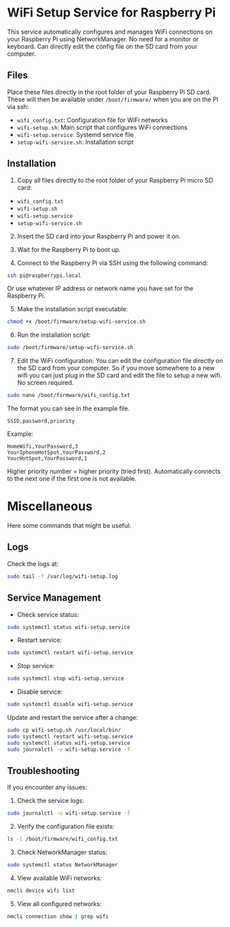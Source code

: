 # WiFi Setup Service for Raspberry Pi

This service automatically configures and manages WiFi connections on your Raspberry Pi using NetworkManager. No need for a monitor or keyboard. Can directly edit the config file on the SD card from your computer.

## Files

Place these files directly in the root folder of your Raspberry Pi SD card. These will then be available under `/boot/firmware/` when you are on the PI via ssh:

- `wifi_config.txt`: Configuration file for WiFi networks
- `wifi-setup.sh`: Main script that configures WiFi connections
- `wifi-setup.service`: Systemd service file
- `setup-wifi-service.sh`: Installation script

## Installation

1. Copy all files directly to the root folder of your Raspberry Pi micro SD card:

- `wifi_config.txt`
- `wifi-setup.sh`
- `wifi-setup.service`
- `setup-wifi-service.sh`

2. Insert the SD card into your Raspberry Pi and power it on.

3. Wait for the Raspberry Pi to boot up.

4. Connect to the Raspberry Pi via SSH using the following command:

```bash
ssh pi@raspberrypi.local
```

Or use whatever IP address or network name you have set for the Raspberry Pi.

5. Make the installation script executable:

```bash
chmod +x /boot/firmware/setup-wifi-service.sh
```

6. Run the installation script:

```bash
sudo /boot/firmware/setup-wifi-service.sh
```

7. Edit the WiFi configuration:
   You can edit the configuration file directly on the SD card from your computer. So if you move somewhere to a new wifi you can just plug in the SD card and edit the file to setup a new wifi. No screen required.

```bash
sudo nano /boot/firmware/wifi_config.txt
```

The format you can see in the example file.

```
SSID,password,priority
```

Example:

```
HomeWifi,YourPassword,3
YourIphoneHotSpot,YourPassword,2
YourHotSpot,YourPassword,1
```

Higher priority number = higher priority (tried first).
Automatically connects to the next one if the first one is not available.

# Miscellaneous

Here some commands that might be useful:

## Logs

Check the logs at:

```bash
sudo tail -f /var/log/wifi-setup.log
```

## Service Management

- Check service status:

```bash
sudo systemctl status wifi-setup.service
```

- Restart service:

```bash
sudo systemctl restart wifi-setup.service
```

- Stop service:

```bash
sudo systemctl stop wifi-setup.service
```

- Disable service:

```bash
sudo systemctl disable wifi-setup.service
```

Update and restart the service after a change:

```bash
sudo cp wifi-setup.sh /usr/local/bin/
sudo systemctl restart wifi-setup.service
sudo systemctl status wifi-setup.service
sudo journalctl -u wifi-setup.service -f
```

## Troubleshooting

If you encounter any issues:

1. Check the service logs:

```bash
sudo journalctl -u wifi-setup.service -f
```

2. Verify the configuration file exists:

```bash
ls -l /boot/firmware/wifi_config.txt
```

3. Check NetworkManager status:

```bash
sudo systemctl status NetworkManager
```

4. View available WiFi networks:

```bash
nmcli device wifi list
```

5. View all configured networks:

```bash
nmcli connection show | grep wifi
```

